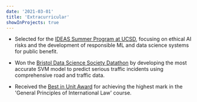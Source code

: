 ```yaml
---
date: '2021-03-01'
title: 'Extracurricular'
showInProjects: true
---
```


- Selected for the [IDEAS Summer Program at UCSD](https://sites.google.com/view/ideas-summer-program/), focusing on ethical AI risks and the development of responsible ML and data science systems for public benefit.

- Won the [Bristol Data Science Society Datathon](https://www.linkedin.com/posts/jcrg3312_datascience-opportunity-team-activity-7043321858905010176-iETr/) by developing the most accurate SVM model to predict serious traffic incidents using comprehensive road and traffic data.

- Received the [Best in Unit Award](https://www.linkedin.com/feed/update/urn:li:activity:7146160875182182400/) for achieving the highest mark in the 'General Principles of International Law' course.
